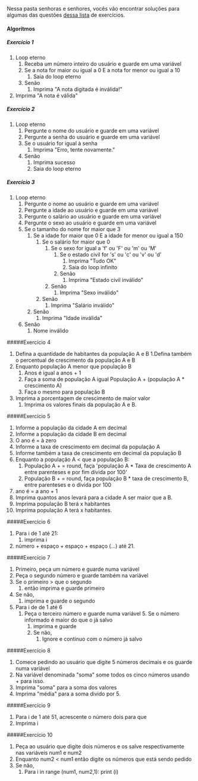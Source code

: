 Nessa pasta senhoras e senhores, vocês vão encontrar soluções para algumas das questões [dessa lista](https://wiki.python.org.br/EstruturaDeRepeticao) de exercícios.

#### Algoritmos

##### Exercício 1
1. Loop eterno
   1. Receba um número inteiro do usuário e guarde em uma variável
   2. Se a nota for maior ou igual a 0 E a nota for menor ou igual a 10
      1. Saia do loop eterno
   3. Senão
      1. Imprima "A nota digitada é inválida!" 
2. Imprima "A nota <valordanota> é válida"
##### Exercício 2
1. Loop eterno
   1. Pergunte o nome do usuário e guarde em uma variável
   2. Pergunte a senha do usuário e guarde em uma variável
   3. Se o usuário for igual à senha
      1. Imprima "Erro, tente novamente."
   4. Senão
      1. Imprima sucesso
      2. Saia do loop eterno
##### Exercício 3
1. Loop eterno
   1. Pergunte o nome ao usuário e guarde em uma variável
   2. Pergunte a idade ao usuário e guarde em uma variável
   3. Pergunte o salário ao usuário e guarde em uma variável
   4. Pergunte o sexo ao usuário e guarde em uma variável
   5. Se o tamanho do nome for maior que 3
      1. Se a idade for maior que 0 E a idade for menor ou igual a 150
         1. Se o salário for maior que 0
            1. Se o sexo for igual a 'f' ou 'F' ou 'm' ou 'M'
               1. Se o estado civil for 's' ou 'c' ou 'v' ou 'd'
                  1. Imprima "Tudo OK"
                  2. Saia do loop infinito
               2. Senão
                  1. Imprima "Estado civil inválido"
            2. Senão
               1. Imprima "Sexo inválido"
         2. Senão
            1. Imprima "Salário inválido"
      2. Senão
         1. Imprima "Idade inválida"
   2. Senão
      1. Nome inválido             

#####Exercício 4

1. Defina a quantidade de habitantes da população A e B
   1.Defina também o percentual de crescimento da população A e B
2. Enquanto população A menor que população B
   1. Anos é igual a anos + 1
   2. Faça a soma de população A igual População A + (população A * crescimento A)
   3. Faça o mesmo para população B
3. Imprima a porcentagem de crescimento de maior valor
   1. Imprima os valores finais da população A e B.
   
   
#####Exercício 5 


1. Informe a população da cidade A em decimal
2. Informe a população da cidade B em decimal
3. O ano é = à zero
4. Informe a taxa de crescimento em decimal da população A
5. Informe também a taxa de crescimento em decimal da população B
6. Enquanto a população A < que a população B:
   1. População A + = round, faça 'população A * Taxa de crescimento A entre parenteses e por fim divida por 100'
   2. População B + = round, faça população B * taxa de crescimento B, entre parenteses e o divida por 100
7. ano é = a ano + 1
8. Imprima quantos anos levará para a cidade A ser maior que a B.
9. Imprima população B terá x habitantes
10. Imprima população A terá x habitantes.


#####Exercício 6

1. Para i de 1 até 21: 
   1. imprima i
2. número + espaço + espaço + espaço (...) até 21.




#####Exercício 7

1. Primeiro, peça um número e guarde numa variável
2. Peça o segundo número e guarde também na variável
3. Se o primeiro > que o segundo
   1. então imprima e guarde primeiro
2. Se não,
   1. imprima e guarde o segundo
12. Para i de de 1 até 6
    1.  Peça o terceiro número e guarde numa variável
        5. Se o número  informado é maior do que o já salvo
           1. imprima e guarde
        2. Se não, 
           1. Ignore e continuo com o número já salvo
           
           
#####Exercício 8

1. Comece pedindo ao usuário que digite 5 números decimais e os guarde numa variável
2. Na variável denominada "soma" some todos os cinco números usando + para isso.
3. Imprima "soma" para a soma dos valores
4. Imprima "média" para a soma divido por 5.


#####Exercício 9

1. Para i de 1 até 51, acrescente o número dois para que 
2. Imprima i


#####Exercício 10

1. Peça ao usuário que digite dois números e os salve respectivamente nas variáveis num1 e num2
2. Enquanto num2 < num1 então digite os números que está sendo pedido
3. Se não,
   1. Para i in range (num1, num2,1):
      print (i)